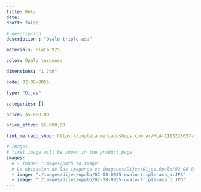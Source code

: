 ```yaml
---
title: Belu
date: 
draft: false

# descripcion
description : "Ovalo triple asa"

materials: Plata 925

color: Opalo turquesa

dimensions: "1,7cm"

code: 02-08-0055

type: "Dijes"

categories: []

price: $5.880,00

price_eftvo: $5.000,00

link_mercado_shop: https://inplata.mercadoshops.com.ar/MLA-1113228057-dije-belu-ópalo-celeste-plata-925-y-cristal-microcubic-_JM

# Images
# first image will be shown in the product page
images:
  # - image: "images/path_to_image"
  # La ubicacion de las imagenes es imagenes/Dijes/Dijes.Opalo/02-08-0055-belu
  - image: "./images/dijes/opalo/02-08-0055-ovalo-triple-asa_a.JPG"
  - image: "./images/dijes/opalo/02-08-0055-ovalo-triple-asa_b.JPG"
---
```

